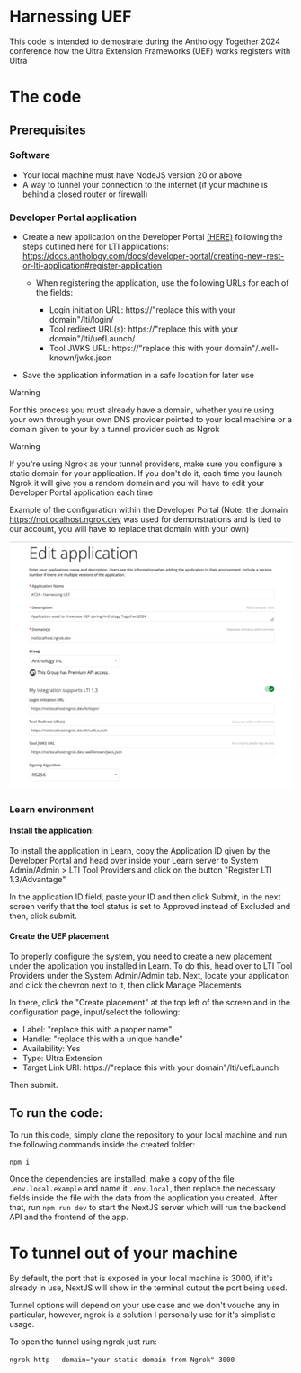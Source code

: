 # Harnessing UEF

This code is intended to demostrate during the Anthology Together 2024 conference how the Ultra Extension Frameworks (UEF) works registers with Ultra

# The code

## Prerequisites

### Software

- Your local machine must have NodeJS version 20 or above
- A way to tunnel your connection to the internet (if your machine is behind a closed router or firewall)

### Developer Portal application

- Create a new application on the Developer Portal [(HERE)](https://developer.anthology.com) following the steps outlined here for LTI applications: https://docs.anthology.com/docs/developer-portal/creating-new-rest-or-lti-application#register-application

  - When registering the application, use the following URLs for each of the fields:

    - Login initiation URL: https://"replace this with your domain"/lti/login/
    - Tool redirect URL(s): https://"replace this with your domain"/lti/uefLaunch/
    - Tool JWKS URL: https://"replace this with your domain"/.well-known/jwks.json

- Save the application information in a safe location for later use

> [!WARNING]  
> For this process you must already have a domain, whether you're using your own through your own DNS provider pointed to your local machine or a domain given to your by a tunnel provider such as Ngrok

> [!WARNING]
> If you're using Ngrok as your tunnel providers, make sure you configure a static domain for your application.
> If you don't do it, each time you launch Ngrok it will give you a random domain and you will have to edit your Developer Portal application each time

Example of the configuration within the Developer Portal (Note: the domain https://notlocalhost.ngrok.dev was used for demonstrations and is tied to our account, you will have to replace that domain with your own)

![Developer Portal configuration](https://github.com/OneComputerGuy/AT24-Harnessing-UEF-s-Power/blob/main/assets/devportal-config.png?raw=true)

### Learn environment

#### Install the application:

To install the application in Learn, copy the Application ID given by the Developer Portal and head over inside your Learn server to System Admin/Admin > LTI Tool Providers and click on the button "Register LTI 1.3/Advantage"

In the application ID field, paste your ID and then click Submit, in the next screen verify that the tool status is set to Approved instead of Excluded and then, click submit.

#### Create the UEF placement

To properly configure the system, you need to create a new placement under the application you installed in Learn. To do this, head over to LTI Tool Providers under the System Admin/Admin tab. Next, locate your application and click the chevron next to it, then click Manage Placements

In there, click the "Create placement" at the top left of the screen and in the configuration page, input/select the following:

- Label: "replace this with a proper name"
- Handle: "replace this with a unique handle"
- Availability: Yes
- Type: Ultra Extension
- Target Link URI: https://"replace this with your domain"/lti/uefLaunch

Then submit.

## To run the code:

To run this code, simply clone the repository to your local machine and run the following commands inside the created folder:

```shell
npm i
```

Once the dependencies are installed, make a copy of the file `.env.local.example` and name it `.env.local`, then replace the necessary fields inside the file with the data from the application you created. After that, run `npm run dev` to start the NextJS server which will run the backend API and the frontend of the app.

# To tunnel out of your machine

By default, the port that is exposed in your local machine is 3000, if it's already in use, NextJS will show in the terminal output the port being used.

Tunnel options will depend on your use case and we don't vouche any in particular, however, ngrok is a solution I personally use for it's simplistic usage.

To open the tunnel using ngrok just run:

`ngrok http --domain="your static domain from Ngrok" 3000`
